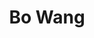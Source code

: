 ---
layout: page
title: Bo Wang
description: 
img: assets/img/bo_wang.png
redirect:
year: 2016
category: PhD Candidate
---